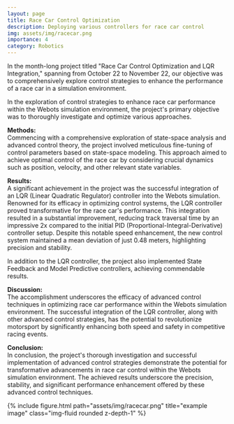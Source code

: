 ```yaml
---
layout: page
title: Race Car Control Optimization
description: Deploying various controllers for race car control
img: assets/img/racecar.png
importance: 4
category: Robotics
---
```

In the month-long project titled "Race Car Control Optimization and LQR Integration," spanning from October 22 to November 22, our objective was to comprehensively explore control strategies to enhance the performance of a race car in a simulation environment.

In the exploration of control strategies to enhance race car performance within the Webots simulation environment, the project's primary objective was to thoroughly investigate and optimize various approaches.<br>

**Methods:**<br>
Commencing with a comprehensive exploration of state-space analysis and advanced control theory, the project involved meticulous fine-tuning of control parameters based on state-space modeling. This approach aimed to achieve optimal control of the race car by considering crucial dynamics such as position, velocity, and other relevant state variables.


**Results:**<br>
A significant achievement in the project was the successful integration of an LQR (Linear Quadratic Regulator) controller into the Webots simulation. Renowned for its efficacy in optimizing control systems, the LQR controller proved transformative for the race car's performance. This integration resulted in a substantial improvement, reducing track traversal time by an impressive 2x compared to the initial PID (Proportional-Integral-Derivative) controller setup. Despite this notable speed enhancement, the new control system maintained a mean deviation of just 0.48 meters, highlighting precision and stability.

In addition to the LQR controller, the project also implemented State Feedback and Model Predictive controllers, achieving commendable results.

**Discussion:**<br>
The accomplishment underscores the efficacy of advanced control techniques in optimizing race car performance within the Webots simulation environment. The successful integration of the LQR controller, along with other advanced control strategies, has the potential to revolutionize motorsport by significantly enhancing both speed and safety in competitive racing events.

**Conclusion:**<br>
In conclusion, the project's thorough investigation and successful implementation of advanced control strategies demonstrate the potential for transformative advancements in race car control within the Webots simulation environment. The achieved results underscore the precision, stability, and significant performance enhancement offered by these advanced control techniques.

<div class="row justify-content-sm-center">
    <div class="col-sm mt-3 mt-md-0">
        {% include figure.html path="assets/img/racecar.png"  title="example image" class="img-fluid rounded z-depth-1" %}
    </div>
</div>
